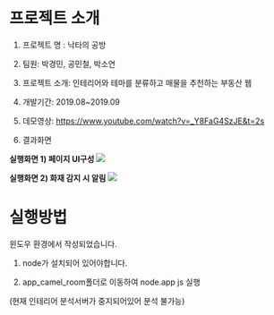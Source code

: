 # 프로젝트 소개

1. 프로젝트 명 : 낙타의 공방

2. 팀원: 박경민, 공민철, 박소연

3. 프로젝트 소개: 인테리어와 테마를 분류하고 매물을 추천하는 부동산 웹

4. 개발기간: 2019.08~2019.09

5. 데모영상: https://www.youtube.com/watch?v=_Y8FaG4SzJE&t=2s

5. 결과화면

<b>실행화면 1) 페이지 UI구성 </b>
<img src="https://user-images.githubusercontent.com/37204852/78981092-29fde680-7b5a-11ea-80db-fe15bf4f79d4.png">

<b>실행화면 2) 화재 감지 시 알림</b>
<img src="https://user-images.githubusercontent.com/37204852/78981312-9ed12080-7b5a-11ea-9d35-3ad8531701ef.png">

# 실행방법

윈도우 환경에서 작성되었습니다.

1. node가 설치되어 있어야합니다.

2. app_camel_room폴더로 이동하여 node.app js 실행

(현재 인테리어 분석서버가 중지되어있어 분석 불가능)
